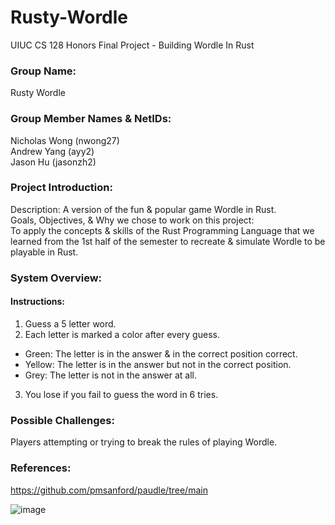 # Rusty-Wordle
UIUC CS 128 Honors Final Project - Building Wordle In Rust

### Group Name: 
Rusty Wordle

### Group Member Names & NetIDs:
Nicholas Wong (nwong27) <br />
Andrew Yang (ayy2) <br />
Jason Hu (jasonzh2) <br />

### Project Introduction:
Description: A version of the fun & popular game Wordle in Rust. <br />
Goals, Objectives, & Why we chose to work on this project: <br />
To apply the concepts & skills of the Rust Programming Language that we learned from the 1st half of the semester to recreate & simulate Wordle to be playable in Rust. <br />

### System Overview:
#### Instructions:
1. Guess a 5 letter word. <br />
2. Each letter is marked a color after every guess. <br />
  * Green: The letter is in the answer & in the correct position correct. <br />
  * Yellow: The letter is in the answer but not in the correct position. <br />
  * Grey: The letter is not in the answer at all. <br />
3. You lose if you fail to guess the word in 6 tries. <br />

### Possible Challenges:
Players attempting or trying to break the rules of playing Wordle.

### References:
https://github.com/pmsanford/paudle/tree/main

![image](https://user-images.githubusercontent.com/89149777/159834436-34f25c46-bb8c-48a7-8577-77d109c079f7.png)
